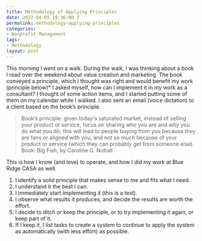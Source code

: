```yaml
---
title: Methodology of Applying Principles
date: 2022-04-05 19:36:00 Z
permalink: methodology-applying-principles
categories:
- Nonprofit Management
tags:
- Methodology
layout: post
---
```


This morning I went on a walk. During the walk, I was thinking about a book I read over the weekend about value creation and marketing. The book conveyed a principle, which I thought was right and would benefit my work (principle below)* I asked myself, how can I implement it in my work as a consultant? I thought of some action items, and I started putting some of them on my calendar while I walked. I also sent an email (voice dictation) to a client based on the book’s principle.

> Book’s principle: given today's saturated market, instead of selling your product or service, focus on sharing who you are and why you do what you do, this will lead to people buying from you because they are fans or aligned with you, and not so much because of your product or service (which they can probably get from someone else).
Book: Big Fish, by Caroline G. Nuttall
> 

This is how I know (and love) to operate, and how I did my work at Blue Ridge CASA as well. 

1. I identify a solid principle that makes sense to me and fits what I need. 
2. I understand it the best I can.
3. I immediately start implementing it (this is a test). 
4. I observe what results it produces, and decide the results are worth the effort. 
5. I decide to ditch or keep the principle, or to try implementing it again, or keep part of it.  
6. If I keep it, I list tasks to create a system to continue to apply the system as automatically (with less effort) as possible.
